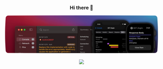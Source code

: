<h3 align="center"><strong>Hi there 👋</strong></div>

![banner](https://github.com/bahmanworld/bahmanworld/blob/main/banner.png)

<div align="center" >
    <img src="https://komarev.com/ghpvc/?username=bahmanworld">
</div>

